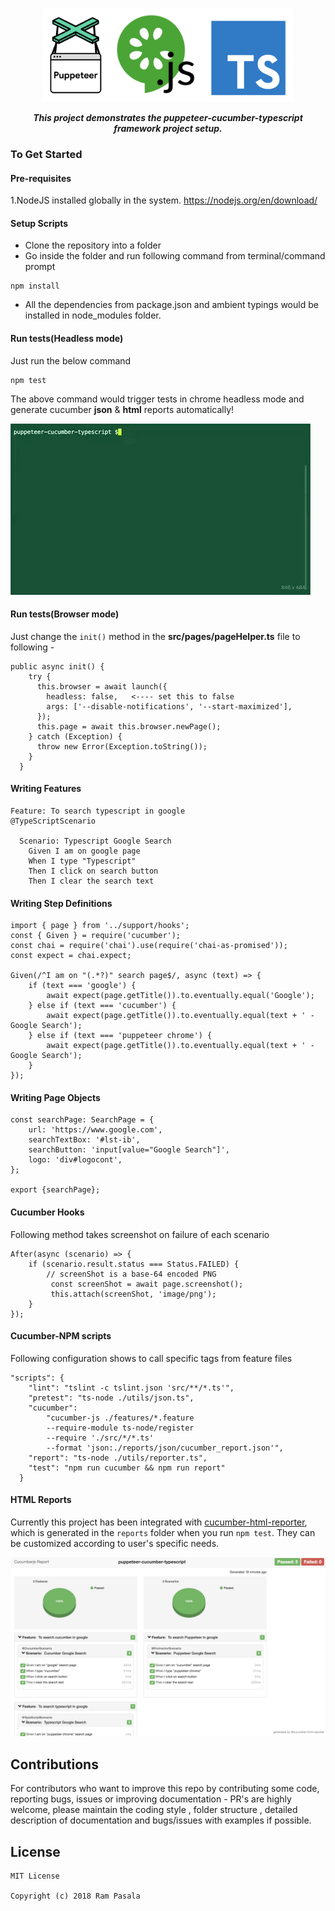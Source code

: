 <p align="center">
<img src= "./images/puppeteer-cucumber-typescript.png" height=150 alt="titleImage.png"/>
</p>

<p align="center">
   <i><strong>This project demonstrates the puppeteer-cucumber-typescript framework project setup.
</strong></i>
<p>

### To Get Started

#### Pre-requisites
1.NodeJS installed globally in the system.
https://nodejs.org/en/download/

#### Setup Scripts
* Clone the repository into a folder
* Go inside the folder and run following command from terminal/command prompt
```
npm install 
```
* All the dependencies from package.json and ambient typings would be installed in node_modules folder.

#### Run tests(Headless mode) 

Just run the below command

```
npm test
```
The above command would trigger tests in chrome headless mode and generate cucumber **json** & **html** reports automatically!

<p>
<img src= "./images/result.gif" alt="result.gif"/>
</p>

#### Run tests(Browser mode)

Just change the `init()` method in the **src/pages/pageHelper.ts** file to following -

```
public async init() {
    try {
      this.browser = await launch({
        headless: false,   <---- set this to false
        args: ['--disable-notifications', '--start-maximized'],
      });
      this.page = await this.browser.newPage();
    } catch (Exception) {
      throw new Error(Exception.toString());
    }
  }
```

#### Writing Features
```
Feature: To search typescript in google
@TypeScriptScenario

  Scenario: Typescript Google Search
    Given I am on google page
    When I type "Typescript"
    Then I click on search button
    Then I clear the search text
```
#### Writing Step Definitions
    
```
import { page } from '../support/hooks';
const { Given } = require('cucumber');
const chai = require('chai').use(require('chai-as-promised'));
const expect = chai.expect;

Given(/^I am on "(.*?)" search page$/, async (text) => {
    if (text === 'google') {
        await expect(page.getTitle()).to.eventually.equal('Google');
    } else if (text === 'cucumber') {
        await expect(page.getTitle()).to.eventually.equal(text + ' - Google Search');
    } else if (text === 'puppeteer chrome') {
        await expect(page.getTitle()).to.eventually.equal(text + ' - Google Search');
    }
});

```

#### Writing Page Objects
```
const searchPage: SearchPage = {
    url: 'https://www.google.com',
    searchTextBox: '#lst-ib',
    searchButton: 'input[value="Google Search"]',
    logo: 'div#logocont',
};

export {searchPage};
```
#### Cucumber Hooks
Following method takes screenshot on failure of each scenario
```
After(async (scenario) => {
    if (scenario.result.status === Status.FAILED) {
        // screenShot is a base-64 encoded PNG
         const screenShot = await page.screenshot();
         this.attach(screenShot, 'image/png');
    }
});
```
#### Cucumber-NPM scripts
Following configuration shows to call specific tags from feature files
```
"scripts": {
    "lint": "tslint -c tslint.json 'src/**/*.ts'",
    "pretest": "ts-node ./utils/json.ts",
    "cucumber": 
        "cucumber-js ./features/*.feature 
        --require-module ts-node/register 
        --require './src/*/*.ts' 
        --format 'json:./reports/json/cucumber_report.json'",
    "report": "ts-node ./utils/reporter.ts",
    "test": "npm run cucumber && npm run report"
  }
```
#### HTML Reports
Currently this project has been integrated with [cucumber-html-reporter](https://github.com/gkushang/cucumber-html-reporter), which is generated in the `reports` folder when you run `npm test`.
They can be customized according to user's specific needs.

![cucumberreporterscreen](./images/report.png)

## Contributions
For contributors who want to improve this repo by contributing some code, reporting bugs, issues or improving documentation - PR's are highly welcome, please maintain the coding style , folder structure , detailed description of documentation and bugs/issues with examples if possible.

## License
```   
MIT License

Copyright (c) 2018 Ram Pasala
```
